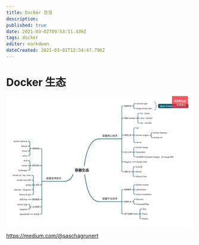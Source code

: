 ```yaml
---
title: Docker 总览
description: 
published: true
date: 2021-03-02T09:53:11.436Z
tags: docker
editor: markdown
dateCreated: 2021-03-01T12:34:47.796Z
---
```


# Docker 生态


![容器生态.png](/assets/docker/容器生态.png)



https://medium.com/@saschagrunert